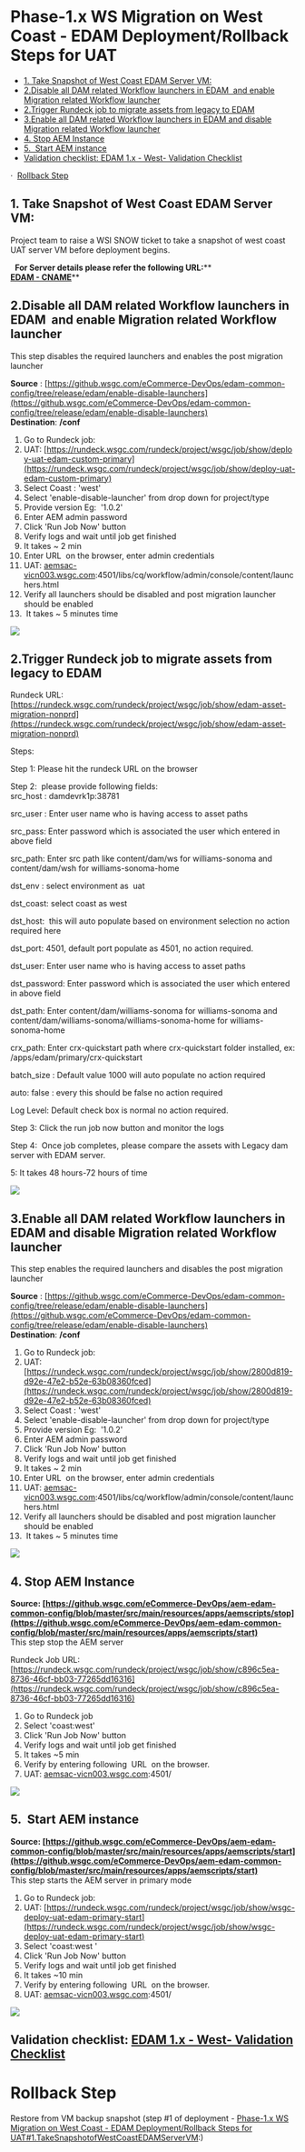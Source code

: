 Phase-1.x WS Migration on West Coast - EDAM Deployment/Rollback Steps for UAT
=============================================================================

*   [1\. Take Snapshot of West Coast EDAM Server VM:](#Phase1.xWSMigrationonWestCoastEDAMDeplo)
*   [2.Disable all DAM related Workflow launchers in EDAM  and enable Migration related Workflow launcher](#Phase1.xWSMigrationonWestCoastEDAMDeplo)
*   [2.Trigger Rundeck job to migrate assets from legacy to EDAM](#Phase1.xWSMigrationonWestCoastEDAMDeplo)
*   [3.Enable all DAM related Workflow launchers in EDAM and disable Migration related Workflow launcher](#Phase1.xWSMigrationonWestCoastEDAMDeplo)
*   [4\. Stop AEM Instance](#Phase1.xWSMigrationonWestCoastEDAMDeplo)
*   [5.  Start AEM instance](#Phase1.xWSMigrationonWestCoastEDAMDeplo)
*   [Validation checklist: EDAM 1.x - West- Validation Checklist](#Phase1.xWSMigrationonWestCoastEDAMDeplo)

·  [Rollback Step](#Phase1.xWSMigrationonWestCoastEDAMDeplo)

**1\. Take Snapshot of West Coast EDAM Server VM:**
---------------------------------------------------

Project team to raise a WSI SNOW ticket to take a snapshot of west coast UAT server VM before deployment begins.

  **For Server details please refer the following URL:****  
**[EDAM - CNAME](/display/PS/EDAM+-+CNAME)****

**2.Disable all DAM related Workflow launchers in EDAM  and enable Migration related Workflow launcher**
--------------------------------------------------------------------------------------------------------

This step disables the required launchers and enables the post migration launcher

**Source** : [https://github.wsgc.com/eCommerce-DevOps/edam-common-config/tree/release/edam/enable-disable-launchers](https://github.wsgc.com/eCommerce-DevOps/edam-common-config/tree/release/edam/enable-disable-launchers)  
**Destination**: **/conf**

1.  Go to Rundeck job: 
2.  UAT: [https://rundeck.wsgc.com/rundeck/project/wsgc/job/show/deploy-uat-edam-custom-primary](https://rundeck.wsgc.com/rundeck/project/wsgc/job/show/deploy-uat-edam-custom-primary)
3.  Select Coast : 'west'
4.  Select 'enable-disable-launcher' from drop down for project/type
5.  Provide version Eg:  '1.0.2'
6.  Enter AEM admin password
7.  Click 'Run Job Now' button
8.  Verify logs and wait until job get finished 
9.  It takes ~ 2 min
10.  Enter URL  on the browser, enter admin credentials
11.  UAT: [aemsac-vicn003.wsgc.com](http://aemsac-vicn003.wsgc.com/):4501/libs/cq/workflow/admin/console/content/launchers.html
12.  Verify all launchers should be disabled and post migration launcher should be enabled
13.   It takes ~ 5 minutes time

![](westrollbackstepsuat/image001.png)

**2.Trigger Rundeck job to migrate assets from legacy to EDAM**
---------------------------------------------------------------

Rundeck URL: [https://rundeck.wsgc.com/rundeck/project/wsgc/job/show/edam-asset-migration-nonprd](https://rundeck.wsgc.com/rundeck/project/wsgc/job/show/edam-asset-migration-nonprd)

Steps:

Step 1: Please hit the rundeck URL on the browser

Step 2:  please provide following fields:  
src\_host : damdevrk1p:38781

src\_user : Enter user name who is having access to asset paths

src\_pass: Enter password which is associated the user which entered in above field

src\_path: Enter src path like content/dam/ws for williams-sonoma and content/dam/wsh for williams-sonoma-home

dst\_env : select environment as  uat

dst\_coast: select coast as west

dst\_host:  this will auto populate based on environment selection no action required here

dst\_port: 4501, default port populate as 4501, no action required.

dst\_user: Enter user name who is having access to asset paths

dst\_password: Enter password which is associated the user which entered in above field

dst\_path: Enter content/dam/williams-sonoma for williams-sonoma and content/dam/williams-sonoma/williams-sonoma-home for williams-sonoma-home

crx\_path: Enter crx-quickstart path where crx-quickstart folder installed, ex: /apps/edam/primary/crx-quickstart

batch\_size : Default value 1000 will auto populate no action required

auto: false : every this should be false no action required

Log Level: Default check box is normal no action required.

Step 3: Click the run job now button and monitor the logs

Step 4:  Once job completes, please compare the assets with Legacy dam server with EDAM server.

5: It takes 48 hours-72 hours of time

![](westrollbackstepsuat/image002.png)

**3.Enable all DAM related Workflow launchers in EDAM and disable Migration related Workflow launcher**
-------------------------------------------------------------------------------------------------------

This step enables the required launchers and disables the post migration launcher

**Source** : [https://github.wsgc.com/eCommerce-DevOps/edam-common-config/tree/release/edam/enable-disable-launchers](https://github.wsgc.com/eCommerce-DevOps/edam-common-config/tree/release/edam/enable-disable-launchers)  
**Destination**: **/conf**

1.  Go to Rundeck job: 
2.  UAT: [https://rundeck.wsgc.com/rundeck/project/wsgc/job/show/2800d819-d92e-47e2-b52e-63b08360fced](https://rundeck.wsgc.com/rundeck/project/wsgc/job/show/2800d819-d92e-47e2-b52e-63b08360fced)
3.  Select Coast : 'west'
4.  Select 'enable-disable-launcher' from drop down for project/type
5.  Provide version Eg:  '1.0.2'
6.  Enter AEM admin password
7.  Click 'Run Job Now' button
8.  Verify logs and wait until job get finished 
9.  It takes ~ 2 min
10.  Enter URL  on the browser, enter admin credentials
11.  UAT: [aemsac-vicn003.wsgc.com](http://aemsac-vicn003.wsgc.com/):4501/libs/cq/workflow/admin/console/content/launchers.html
12.  Verify all launchers should be disabled and post migration launcher should be enabled
13.   It takes ~ 5 minutes time

![](westrollbackstepsuat/image003.png)

**4\. Stop AEM Instance**
-------------------------

**Source: [https://github.wsgc.com/eCommerce-DevOps/aem-edam-common-config/blob/master/src/main/resources/apps/aemscripts/stop](https://github.wsgc.com/eCommerce-DevOps/aem-edam-common-config/blob/master/src/main/resources/apps/aemscripts/start)**  
This step stop the AEM server

Rundeck Job URL: [https://rundeck.wsgc.com/rundeck/project/wsgc/job/show/c896c5ea-8736-46cf-bb03-77265dd16316](https://rundeck.wsgc.com/rundeck/project/wsgc/job/show/c896c5ea-8736-46cf-bb03-77265dd16316)

1.  Go to Rundeck job
2.  Select 'coast:west'
3.  Click 'Run Job Now' button
4.  Verify logs and wait until job get finished 
5.  It takes ~5 min
6.  Verify by entering following  URL  on the browser.
7.  UAT: [aemsac-vicn003.wsgc.com](http://aemsac-vicn003.wsgc.com):4501/

![](westrollbackstepsuat/image004.png)

**5.  Start AEM instance**
--------------------------

**Source: [https://github.wsgc.com/eCommerce-DevOps/aem-edam-common-config/blob/master/src/main/resources/apps/aemscripts/start](https://github.wsgc.com/eCommerce-DevOps/aem-edam-common-config/blob/master/src/main/resources/apps/aemscripts/start)**  
This step starts the AEM server in primary mode

1.  Go to Rundeck job:
2.  UAT: [https://rundeck.wsgc.com/rundeck/project/wsgc/job/show/wsgc-deploy-uat-edam-primary-start](https://rundeck.wsgc.com/rundeck/project/wsgc/job/show/wsgc-deploy-uat-edam-primary-start)
3.  Select 'coast:west '
4.  Click 'Run Job Now' button
5.  Verify logs and wait until job get finished 
6.  It takes ~10 min
7.  Verify by entering following  URL  on the browser.
8.  UAT: [aemsac-vicn003.wsgc.com](http://aemsac-vicn003.wsgc.com):4501/

![](westrollbackstepsuat/image005.png)

**Validation checklist: [EDAM 1.x - West- Validation Checklist](/display/PdM/EDAM+1.x+-+West-+Validation+Checklist)**
---------------------------------------------------------------------------------------------------------------------

**Rollback Step**
=================

Restore from VM backup snapshot (step #1 of deployment - [Phase-1.x WS Migration on West Coast - EDAM Deployment/Rollback Steps for UAT#1.TakeSnapshotofWestCoastEDAMServerVM](/pages/viewpage.action?pageId=284238230#Phase1.xWSMigrationonWestCoastEDAMDeployment/RollbackStepsforUAT-1.TakeSnapshotofWestCoastEDAMServerVM):)